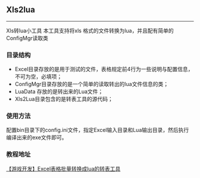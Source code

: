 ## Xls2lua
---
Xls转lua小工具
本工具支持将xls 格式的文件转换为lua，并且配有简单的ConfigMgr读取类  

### 目录结构  
* Excel目录存放的是用于测试的文件，表格规定前4行为一些说明与配置信息，不可为空，必填项；  
* ConfigMgr目录存放的是一个简单的读取转出的lua文件信息的类；  
* LuaData 存放的是转出来的Lua文件；  
* Xls2Lua目录包含的是转表工具的源代码；  

### 使用方法  
配置bin目录下的config.ini文件，指定Excel输入目录和Lua输出目录，然后执行编译出来的exe文件即可。  

### 教程地址  
[【游戏开发】Excel表格批量转换成lua的转表工具](https://www.cnblogs.com/msxh/p/8539108.html)  






